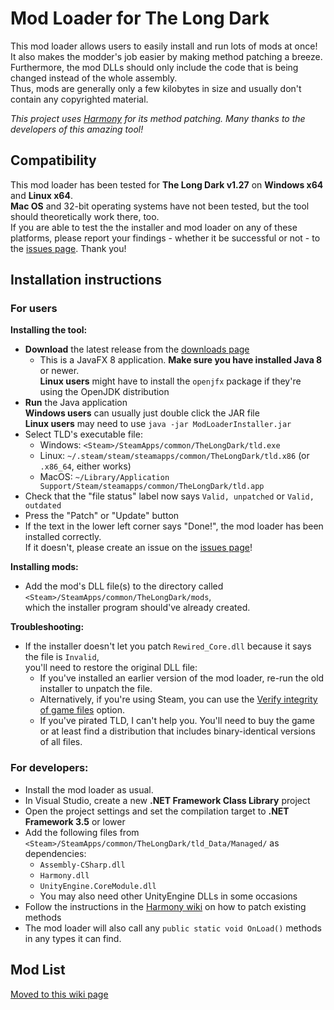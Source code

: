 # Mod Loader for The Long Dark

This mod loader allows users to easily install and run lots of mods at once!  
It also makes the modder's job easier by making method patching a breeze.  
Furthermore, the mod DLLs should only include the code that is being changed instead of the whole assembly.  
Thus, mods are generally only a few kilobytes in size and usually don't contain any copyrighted material.

*This project uses [Harmony](https://github.com/pardeike/Harmony) for its method patching.
Many thanks to the developers of this amazing tool!*

## Compatibility

This mod loader has been tested for **The Long Dark v1.27** on **Windows x64** and **Linux x64**.  
**Mac OS** and 32-bit operating systems have not been tested, but the tool should theoretically work there, too.  
If you are able to test the the installer and mod loader on any of these platforms,
please report your findings - whether it be successful or not - to the
[issues page](https://github.com/zeobviouslyfakeacc/ModLoaderInstaller/issues). Thank you!

## Installation instructions

### For users

**Installing the tool:**

- **Download** the latest release from the [downloads page](https://github.com/zeobviouslyfakeacc/ModLoaderInstaller/releases)
  - This is a JavaFX 8 application. **Make sure you have installed Java 8** or newer.  
    **Linux users** might have to install the `openjfx` package if they're using the OpenJDK distribution
- **Run** the Java application  
  **Windows users** can usually just double click the JAR file  
  **Linux users** may need to use `java -jar ModLoaderInstaller.jar`
- Select TLD's executable file:
  - Windows: `<Steam>/SteamApps/common/TheLongDark/tld.exe`
  - Linux: `~/.steam/steam/steamapps/common/TheLongDark/tld.x86` (or `.x86_64`, either works)
  - MacOS: `~/Library/Application Support/Steam/steamapps/common/TheLongDark/tld.app`
- Check that the "file status" label now says `Valid, unpatched` or `Valid, outdated`
- Press the "Patch" or "Update" button
- If the text in the lower left corner says "Done!", the mod loader has been installed correctly.  
  If it doesn't, please create an issue on the [issues page](https://github.com/zeobviouslyfakeacc/ModLoaderInstaller/issues)!

**Installing mods:**

- Add the mod's DLL file(s) to the directory called  
  `<Steam>/SteamApps/common/TheLongDark/mods`,  
  which the installer program should've already created.

**Troubleshooting:**

- If the installer doesn't let you patch `Rewired_Core.dll` because it says the file is `Invalid`,  
  you'll need to restore the original DLL file:
  - If you've installed an earlier version of the mod loader, re-run the old installer to unpatch the file.
  - Alternatively, if you're using Steam, you can use the [Verify integrity of game files](https://support.steampowered.com/kb_article.php?ref=2037-QEUH-3335) option.
  - If you've pirated TLD, I can't help you. You'll need to buy the game or at least find a distribution that includes binary-identical versions of all files.

### For developers:

- Install the mod loader as usual.
- In Visual Studio, create a new **.NET Framework Class Library** project
- Open the project settings and set the compilation target to **.NET Framework 3.5** or lower
- Add the following files from `<Steam>/SteamApps/common/TheLongDark/tld_Data/Managed/` as dependencies:
  - `Assembly-CSharp.dll`
  - `Harmony.dll`
  - `UnityEngine.CoreModule.dll`
  - You may also need other UnityEngine DLLs in some occasions
- Follow the instructions in the [Harmony wiki](https://github.com/pardeike/Harmony/wiki) on how to patch existing methods
- The mod loader will also call any `public static void OnLoad()` methods in any types it can find.

## Mod List

[Moved to this wiki page](https://github.com/zeobviouslyfakeacc/ModLoaderInstaller/wiki/Mod-List)
